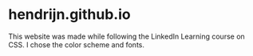 # hendrijn.github.io

This website was made while following the LinkedIn Learning course on CSS. I chose the color scheme and fonts.
